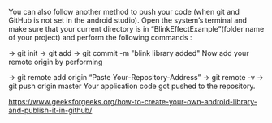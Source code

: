 You can also follow another method to push your code (when git and GitHub is not set in the android studio). Open the system’s  terminal and make sure that your current directory is in “BlinkEffectExample”(folder name of your project) and perform the following commands :

-> git init
-> git add
-> git commit -m "blink library added"
Now add your remote origin by performing

-> git remote add origin “Paste Your-Repository-Address”
-> git remote -v
-> git push origin master
Your application code got pushed to the repository.


https://www.geeksforgeeks.org/how-to-create-your-own-android-library-and-publish-it-in-github/
